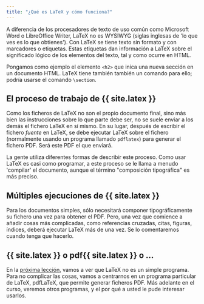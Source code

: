 ```yaml
---
title: "¿Qué es LaTeX y cómo funciona?"
---
```


A diferencia de los procesadores de texto de uso común como Microsoft Word o LibreOffice
Writer, LaTeX no es WYSIWYG (siglas inglesas de 'lo que ves es lo que obtienes'). Con
LaTeX se tiene texto sin formato y con marcadores o etiquetas. Estas etiquetas
dan información a LaTeX sobre el significado lógico de los elementos del texto,
tal y como ocurre en HTML.

Pongamos como ejemplo el elemento `<h2>` que inica una nueva sección en un documento
HTML. LaTeX tiene también también un comando para ello; podría usarse el comando `\section`. 

## El proceso de trabajo de {{ site.latex }}

Como los ficheros de LaTeX no son el propio documento final, sino más bien las
instrucciones sobre lo que parte debe ser, no se suele enviar a los demás el 
fichero LaTeX en sí mismo. En su lugar, después de escribir el fichero _fuente_ 
en LaTeX, se debe ejecutar LaTeX sobre el fichero (normalmente usando un programa
llamado `pdflatex`) para generar el fichero PDF. Será este PDF el que enviará.

La gente utiliza diferentes formas de describir este proceso. Como usar LaTeX es casi
como programar, a este proceso se le llama a menudo 'compilar' el documento, aunque 
el término "composición tipográfica" es más preciso.

## Múltiples ejecuciones de {{ site.latex }}

Para los documentos simples, sólo necesitará componer tipográficamente su fichero
una vez para obtener el PDF. Pero, una vez que comience a añadir cosas más complicadas,
como referencias cruzadas, citas, figuras, índices, deberá ejecutar LaTeX más
de una vez. Se lo comentaremos cuando tenga que hacerlo.

## {{ site.latex }} o pdf{{ site.latex }} o ...

En la [próxima lección](lesson-02), vamos a ver que LaTeX no es un simple
programa. Para no complicar las cosas, vamos a centrarnos en un programa particular
de LaTeX, pdfLaTeX, que permite generar ficheros PDF. Más adelante en el curso, veremos 
otros programas, y el por qué a usted le pude interesar usarlos.  
